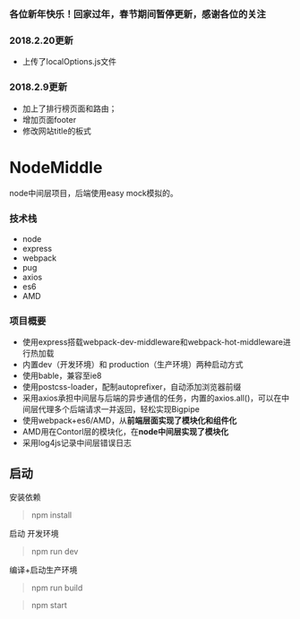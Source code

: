 ### 各位新年快乐！回家过年，春节期间暂停更新，感谢各位的关注

### 2018.2.20更新
* 上传了localOptions.js文件

### 2018.2.9更新
* 加上了排行榜页面和路由；
* 增加页面footer
* 修改网站title的板式

# NodeMiddle
node中间层项目，后端使用easy mock模拟的。

### 技术栈

* node
* express
* webpack
* pug
* axios
* es6
* AMD

### 项目概要

* 使用express搭载webpack-dev-middleware和webpack-hot-middleware进行热加载
* 内置dev（开发环境）和 production（生产环境）两种启动方式
* 使用bable，兼容至ie8
* 使用postcss-loader，配制autoprefixer，自动添加浏览器前缀
* 采用axios承担中间层与后端的异步通信的任务，内置的axios.all()，可以在中间层代理多个后端请求一并返回，轻松实现Bigpipe
* 使用webpack+es6/AMD，从**前端层面实现了模块化和组件化**
* AMD用在Contorl层的模块化，在**node中间层实现了模块化**
* 采用log4js记录中间层错误日志


## 启动

安装依赖
> npm install
  
  
启动 开发环境
> npm run dev
  
  
编译+启动生产环境
> npm run build  

> npm start
